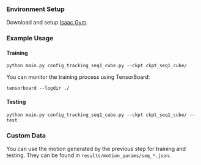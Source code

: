 ### Environment Setup
Download and setup [Isaac Gym](https://developer.nvidia.com/isaac-gym). 

### Example Usage
#### Training
```
python main.py config_tracking_seq1_cube.py --ckpt ckpt_seq1_cube/
```

You can monitor the training process using TensorBoard:
```
tensorboard --logdir ./
```

#### Testing
```
python main.py config_tracking_seq1_cube.py --ckpt ckpt_seq1_cube/ --test 
```

### Custom Data
You can use the motion generated by the previous step for training and testing. 
They can be found in `results/motion_params/seq_*.json`.
